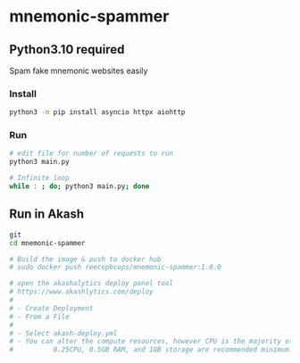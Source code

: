 # mnemonic-spammer

## Python3.10 required

Spam fake mnemonic websites easily

### Install
```bash
python3 -m pip install asyncio httpx aiohttp
```

### Run
```bash
# edit file for number of requests to run
python3 main.py

# Infinite loop
while : ; do; python3 main.py; done
```

## Run in Akash
```sh
git 
cd mnemonic-spammer

# Build the image & push to docker hub
# sudo docker push reecepbcups/mnemonic-spammer:1.0.0

# open the akashalytics deploy panel tool
# https://www.akashlytics.com/deploy
#
# - Create Deployment
# - From a File
#
# - Select akash-deploy.yml
# - You can alter the compute resources, however CPU is the majority of the cost.
#          0.25CPU, 0.5GB RAM, and 1GB storage are recommended minimum.
```